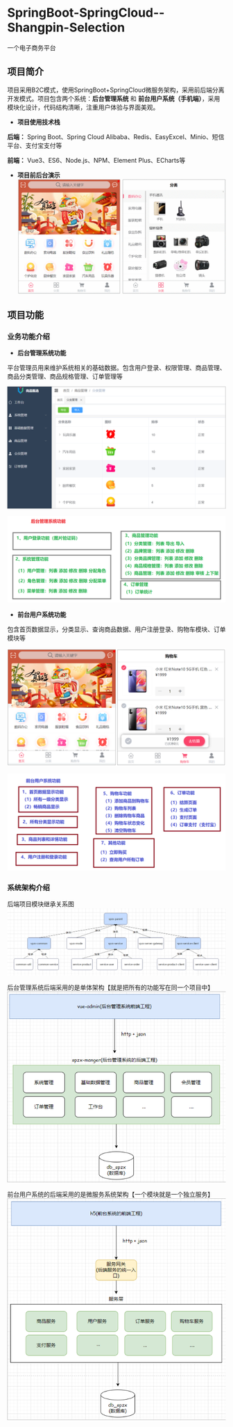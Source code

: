 # SpringBoot-SpringCloud--Shangpin-Selection

一个电子商务平台

## 项目简介

项目采用B2C模式，使用SpringBoot+SpringCloud微服务架构，采用前后端分离开发模式。项目包含两个系统：**后台管理系统** 和 **前台用户系统（手机端）**，采用模块化设计，代码结构清晰，注重用户体验与界面美观。

- **项目使用技术栈**
  
**后端：** Spring Boot、Spring Cloud Alibaba、Redis、EasyExcel、Minio、短信平台、支付宝支付等

**前端：** Vue3、ES6、Node.js、NPM、Element Plus、ECharts等

- **项目前后台演示**
![](assets/前后台演示.gif)

## 项目功能

### 业务功能介绍

- **后台管理系统功能**
  
平台管理员用来维护系统相关的基础数据。包含用户登录、权限管理、商品管理、商品分类管理、商品规格管理、订单管理等

![](assets/后台页面.png)

![](assets/后台功能.png)

- **前台用户系统功能**

 包含首页数据显示，分类显示、查询商品数据、用户注册登录、购物车模块、订单模块等

 ![](assets/前台页面.png)
 
 ![](assets/前台功能.png)

### 系统架构介绍

后端项目模块继承关系图
 ![](assets/后端模块.png)

后台管理系统后端采用的是单体架构【就是把所有的功能写在同一个项目中】
 ![](assets/后台架构.png)

前台用户系统的后端采用的是微服务系统架构【一个模块就是一个独立服务】
 ![](assets/前台架构.png)














